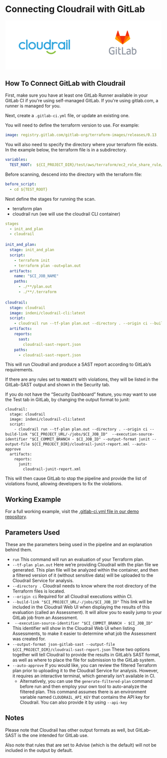 # Connecting Cloudrail with GitLab

![GitLab logo](../_media/integrations/cloudrail_gitlab.png)

## How To Connect GitLab with Cloudrail

First, make sure you have at least one GitLab Runner available in your GitLab CI if you're using self-managed GitLab. If you're using gitlab.com, a runner is managed for you.

Next, create a `.gitlab-ci.yml` file, or update an existing one.

You will need to define the terraform version to use. For example:

```yaml
image: registry.gitlab.com/gitlab-org/terraform-images/releases/0.13
```

You will also need to specify the directory where your terraform file exists. In the example below, the terraform file is in a subdirectory.

```yaml
variables: 
  TEST_ROOT:  ${CI_PROJECT_DIR}/test/aws/terraform/ec2_role_share_rule/public_and_private_ec2_same_role
```

Before scanning, descend into the directory with the terraform file:

```yaml
before_script: 
  - cd ${TEST_ROOT}
```

Next define the stages for running the scan.

- terraform plan
- cloudrail run (we will use the cloudrail CLI container)

```yaml
stages 
  - init_and_plan
  - cloudrail

init_and_plan: 
  stage: init_and_plan
  script: 
    - terraform init
    - terraform plan -out=plan.out
  artifacts: 
    name: "$CI_JOB_NAME"
    paths: 
      - ./**/plan.out
      - ./**/.terraform

cloudrail: 
  stage: cloudrail
  image: indeni/cloudrail-cli:latest
  script: 
    - cloudrail run --tf-plan plan.out --directory . --origin ci --build-link "$CI_PROJECT_URL/-/jobs/$CI_JOB_ID"  --execution-source-identifier "$CI_COMMIT_BRANCH - $CI_JOB_ID" --output-format json-gitlab-sast --output-file ${CI_PROJECT_DIR}/cloudrail-sast-report.json --auto-approve
  artifacts: 
    reports: 
      sast: 
        cloudrail-sast-report.json
    paths: 
      - cloudrail-sast-report.json
```

This will run Cloudrail and produce a SAST report according to GitLab’s requirements.

If there are any rules set to `MANDATE` with violations, they will be listed in the GitLab-SAST output and shown in the Security tab.

If you do not have the “Security Dashboard” feature, you may want to use the Test tab in GitLab, by changing the output format to junit:

```
cloudrail: 
  stage: cloudrail
  image: indeni/cloudrail-cli:latest
  script: 
    - cloudrail run --tf-plan plan.out --directory . --origin ci --build-link "$CI_PROJECT_URL/-/jobs/$CI_JOB_ID"  --execution-source-identifier "$CI_COMMIT_BRANCH - $CI_JOB_ID" --output-format junit --output-file ${CI_PROJECT_DIR}/cloudrail-junit-report.xml --auto-approve
  artifacts: 
    reports: 
      junit: 
        cloudrail-junit-report.xml
```

This will then cause GitLab to stop the pipeline and provide the list of violations found, allowing developers to fix the violations.

## Working Example
For a full working example, visit the [.gitlab-ci.yml file in our demo repository](https://github.com/indeni/cloudrail-demo/blob/master/.gitlab-ci.yml).

## Parameters Used
These are the parameters being used in the pipeline and an explanation behind them.

- `run` This command will run an evaluation of your Terraform plan.
- `--tf-plan plan.out` Here we’re providing Cloudrail with the plan file we generated. This plan file will be analyzed within the container, and then a filtered version of it (without sensitive data) will be uploaded to the Cloudrail Service for analysis.
- `--directory .` Cloudrail needs to know where the root directory of the Terraform files is located.
- `--origin ci` Required for all Cloudrail executions within CI.
- `--build-link "$CI_PROJECT_URL/-/jobs/$CI_JOB_ID"` This link will be included in the Cloudrail Web UI when displaying the results of this evaluation (called an Assessment). It will allow you to easily jump to your GitLab job from an Assessment.
- ` --execution-source-identifier "$CI_COMMIT_BRANCH - $CI_JOB_ID"` This identifier will show in the Cloudrail Web UI when listing Assessments, to make it easier to determine what job the Assessment was created for.
- `--output-format json-gitlab-sast --output-file ${CI_PROJECT_DIR}/cloudrail-sast-report.json` These two options together will tell Cloudrail to provide the results in GitLab’s SAST format, as well as where to place the file for submission to the GitLab system.
- `--auto-approve` If you would like, you can review the filtered Terraform plan prior to uploading it to the Cloudrail Service for analysis. However, it requires an interactive terminal, which generally isn’t available in CI. 
    - Alternatively, you can use the `generate-filtered-plan` command before run and then employ your own tool to auto-analyze the filtered plan.
This command assumes there is an environment variable named `CLOUDRAIL_API_KEY` that contains the API key for Cloudrail. You can also provide it by using `--api-key`

## Notes
Please note that Cloudrail has other output formats as well, but GitLab-SAST is the one intended for GitLab use.

Also note that rules that are set to Advise (which is the default) will not be included in the output by default.
